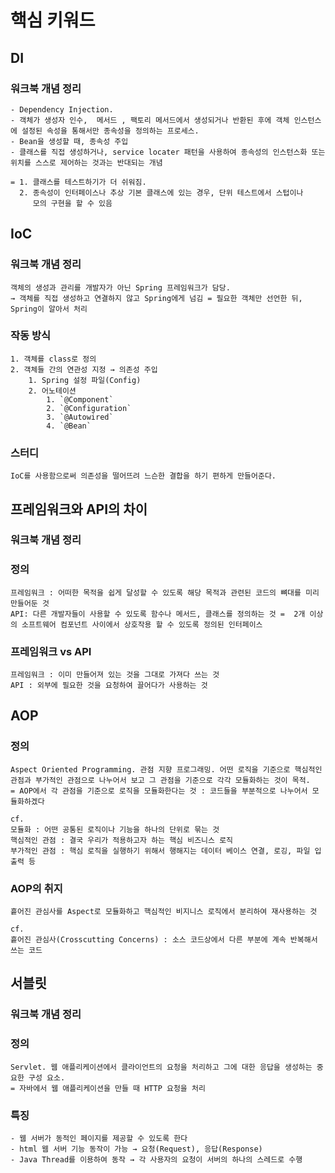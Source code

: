 # 핵심 키워드

## DI
### 워크북 개념 정리
    - Dependency Injection. 
    - 객체가 생성자 인수,  메서드 , 팩토리 메서드에서 생성되거나 반환된 후에 객체 인스턴스에 설정된 속성을 통해서만 종속성을 정의하는 프로세스.
    - Bean을 생성할 때, 종속성 주입
    - 클래스를 직접 생성하거나, service locater 패턴을 사용하여 종속성의 인스턴스화 또는 위치를 스스로 제어하는 것과는 반대되는 개념

    = 1. 클래스를 테스트하기가 더 쉬워짐. 
      2. 종속성이 인터페이스나 추상 기본 클래스에 있는 경우, 단위 테스트에서 스텁이나        
         모의 구현을 할 수 있음

## IoC
### 워크북 개념 정리
    객체의 생성과 관리를 개발자가 아닌 Spring 프레임워크가 담당.
    → 객체를 직접 생성하고 연결하지 않고 Spring에게 넘김 = 필요한 객체만 선언한 뒤, Spring이 알아서 처리

### 작동 방식
    1. 객체를 class로 정의
    2. 객체들 간의 연관성 지정 → 의존성 주입
        1. Spring 설정 파일(Config)
        2. 어노테이션
            1. `@Component`
            2. `@Configuration`
            3. `@Autowired`
            4. `@Bean`

### 스터디
    IoC를 사용함으로써 의존성을 떨어뜨려 느슨한 결합을 하기 편하게 만들어준다.

## 프레임워크와 API의 차이
### 워크북 개념 정리
### 정의
    프레임워크 : 어떠한 목적을 쉽게 달성할 수 있도록 해당 목적과 관련된 코드의 뼈대를 미리 만들어둔 것
    API: 다른 개발자들이 사용할 수 있도록 함수나 메서드, 클래스를 정의하는 것 =  2개 이상의 소프트웨어 컴포넌트 사이에서 상호작용 할 수 있도록 정의된 인터페이스

### 프레임워크 vs API
    프레임워크 : 이미 만들어져 있는 것을 그대로 가져다 쓰는 것
    API : 외부에 필요한 것을 요청하여 끌어다가 사용하는 것

## AOP
### 정의
    Aspect Oriented Programming. 관점 지향 프로그래밍. 어떤 로직을 기준으로 핵심적인 관점과 부가적인 관점으로 나누어서 보고 그 관점을 기준으로 각각 모듈화하는 것이 목적.
    = AOP에서 각 관점을 기준으로 로직을 모듈화한다는 것 : 코드들을 부분적으로 나누어서 모듈화하겠다 

    cf. 
    모듈화 : 어떤 공통된 로직이나 기능을 하나의 단위로 묶는 것
    핵심적인 관점 : 결국 우리가 적용하고자 하는 핵심 비즈니스 로직
    부가적인 관점 : 핵심 로직을 실행하기 위해서 행해지는 데이터 베이스 연결, 로깅, 파일 입출력 등

### AOP의 취지
    흩어진 관심사를 Aspect로 모듈화하고 핵심적인 비지니스 로직에서 분리하여 재사용하는 것

    cf.
    흩어진 관심사(Crosscutting Concerns) : 소스 코드상에서 다른 부분에 계속 반복해서 쓰는 코드

## 서블릿
### 워크북 개념 정리 
### 정의
    Servlet. 웹 애플리케이션에서 클라이언트의 요청을 처리하고 그에 대한 응답을 생성하는 중요한 구성 요소.
    = 자바에서 웹 애플리케이션을 만들 때 HTTP 요청을 처리

### 특징
    - 웹 서버가 동적인 페이지를 제공할 수 있도록 한다
    - html 웹 서버 기능 동작이 가능 → 요청(Request), 응답(Response)
    - Java Thread를 이용하여 동작 → 각 사용자의 요청이 서버의 하나의 스레드로 수행